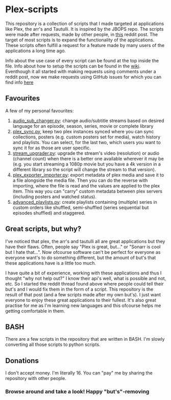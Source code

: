 # Plex-scripts

This repository is a collection of scripts that I made targeted at applications like Plex, the arr's and Tautulli. It is inspired by the JBOPS repo. The scripts were made after requests, made by other people, in [this](https://www.reddit.com/r/PleX/comments/pbwf41/ill_make_any_script_suggestions_you_give/) reddit post. The target of most scripts is to expand the functionality of the applications. These scripts often fulfill a request for a feature made by many users of the applications a long time ago.

Info about the use case of every script can be found at the top inside the file. Info about how to setup the scripts can be found in the [wiki](https://github.com/Casvt/Plex-scripts/wiki/Setup). Eventhough it all started with making requests using comments under a reddit post, now we make requests using GitHub issues for which you can find info [here](https://github.com/Casvt/Plex-scripts/wiki/Requesting)

## Favourites
A few of my personal favourites:
1. [audio_sub_changer.py](https://github.com/Casvt/Plex-scripts/blob/main/changing_settings/audio_sub_changer.py): change audio/subtitle streams based on desired language for an episode, season, series, movie or complete library
2. [plex_sync.py](https://github.com/Casvt/Plex-scripts/blob/main/multiple_servers/plex_sync.py), keep two plex instances synced where you can sync collections, posters (e.g. custom posters set for media), watch history and playlists. You can select, for the last two, which users you want to sync it for as those are user specific.
3. [stream_upgrader.py](https://github.com/Casvt/Plex-scripts/blob/main/stream_control/stream_upgrader.py): upgrade the stream's video (resolution) or audio (channel count) when there is a better one available wherever it may be (e.g. you start streaming a 1080p movie but you have a 4k version in a different library so the script will change the stream to that version).
4. [plex_exporter_importer.py](https://github.com/Casvt/Plex-scripts/blob/main/multiple_servers/plex_exporter_importer.py): export metadata of plex media and save it to a file alongside the media file. Then you can do the reverse with importing, where the file is read and the values are applied to the plex item. This way you can "carry" custom metadata between plex servers (including posters and watched status).
5. [advanced_playlists.py](https://github.com/Casvt/Plex-scripts/blob/main/playlist_collection/advanced_playlists.py): create playlists containing (multiple) series in custom orders like shuffled, semi-shuffled (series sequential but episodes shuffled) and staggered.

## Great scripts, but why?
I've noticed that plex, the arr's and tautulli all are great applications but they have their flaws. Often, people say "Plex is great, but..." or "Sonarr is cool but I hate that...". Now ofcourse software can't be perfect for everyone as everyone want's to do something different, but the amount of but's that these applications have is a little too much.

I have quite a bit of experience, working with these applications and thus I thought "why not help out?" I know their api's well, what is possible and not, etc. So I started the reddit thread found above where people could tell their but's and I would fix them in the form of a script. This repository is the result of that post (and a few scripts made after my own but's). I just want everyone to enjoy these great applications to their fullest. It's also great practise for me as I'm learning new languages and this ofcourse helps me getting comfortable in them.

## BASH
There are a few scripts in the repository that are written in BASH. I'm slowly converting all those scripts to python scripts.

## Donations
I don't accept money. I'm literally 16. You can "pay" me by sharing the repository with other people.

### **Browse around and take a look! Happy "but's"-removing**
